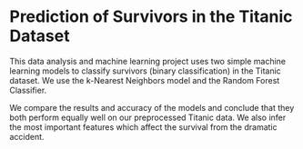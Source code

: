 # Prediction of Survivors in the Titanic Dataset

This data analysis and machine learning project uses two simple machine learning models to classify survivors (binary classification) in the Titanic dataset. We use the k-Nearest Neighbors model and the Random Forest Classifier. 

We compare the results and accuracy of the models and conclude that they both perform equally well on our preprocessed Titanic data. We also infer the most important features which affect the survival from the dramatic accident.



